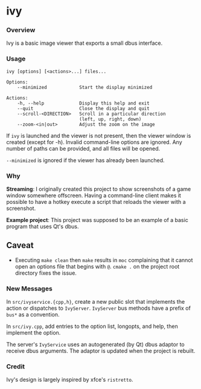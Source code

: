 ivy
===

### Overview

Ivy is a basic image viewer that exports a small dbus interface.

### Usage

```
ivy [options] [<actions>...] files...

Options:
    --minimized            Start the display minimized

Actions:
    -h, --help             Display this help and exit
    --quit                 Close the display and quit
    --scroll-<DIRECTION>   Scroll in a particular direction
                           (left, up, right, down)
    --zoom-<in|out>        Adjust the zoom on the image
```

If `ivy` is launched and the viewer is not present, then the viewer window is
created (except for -h). Invalid command-line options are ignored. Any number of
paths can be provided, and all files will be opened.

`--minimized` is ignored if the viewer has already been launched.

### Why

**Streaming**: I originally created this project to show screenshots of a game
window somewhere offscreen. Having a command-line client makes it possible to
have a hotkey execute a script that reloads the viewer with a screenshot.

**Example project**: This project was supposed to be an example of a basic
program that uses Qt's dbus.

## Caveat

* Executing `make clean` then `make` results in `moc` complaining that it cannot
  open an options file that begins with `@`. `cmake .` on the project root
  directory fixes the issue.

### New Messages

In `src/ivyservice.{cpp,h}`, create a new public slot that implements the action
or dispatches to `IvyServer`. `IvyServer` bus methods have a prefix of `bus*`
as a convention.

In `src/ivy.cpp`, add entries to the option list, longopts, and help, then
implement the option.

The server's `IvyService` uses an autogenerated (by Qt) dbus adaptor to receive
dbus arguments. The adaptor is updated when the project is rebuilt.

### Credit

Ivy's design is largely inspired by xfce's `ristretto`.
